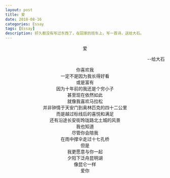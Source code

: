 ```yaml
---
layout: post
title: 爱
date: 2018-08-16
categories: Essay
tags: [Essay]
description: 好久都没有写过东西了，在回家的班车上，写一首诗，送给大石。
---
```

<center>爱</center>
<p align="right">--给大石</p>

<center>你喜欢我</center>
<center>一定不是因为我长得好看</center>
<center>或是富有</center>
<center>因为十年前的我还是个穷小子</center>
<center>甚至现在依然如此</center>

<center>就像我喜欢马拉松</center>
<center>并非钟情于天安门到奥林匹克的四十二公里</center>
<center>而是越过标线后的喜悦和满足</center>
<center>还有沿途长安街玲珑路北土城的风景</center>

<center>我也知道</center>
<center>尽管你会陪我</center>
<center>在雨中撑伞走过十七孔桥</center>
<center>但是</center>
<center>我更愿意与你一起</center>
<center>夕阳下泛舟昆明湖</center>
<center>像昆仑一样</center>
<center>爱你</center>
